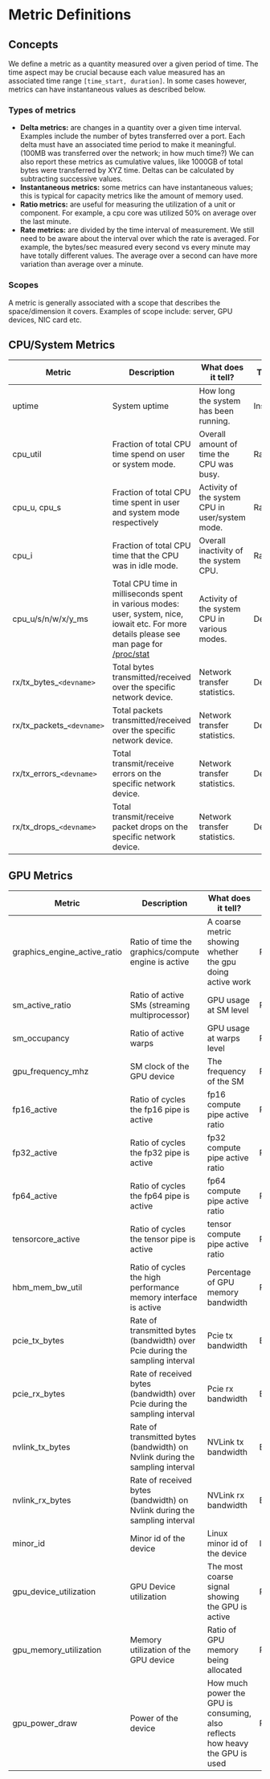 # Metric Definitions

## Concepts
We define a metric as a quantity measured over a given period of time. The time aspect may be crucial because each value measured has an associated time range `[time_start, duration]`. In some cases however, metrics can have instantaneous values as described below.

### Types of metrics
* **Delta metrics:** are changes in a quantity over a given time interval. Examples include the number of bytes transferred over a port. Each delta must have an associated time period to make it meaningful. (100MB was transferred over the network; in how much time?) We can also report these metrics as cumulative values, like 1000GB of total bytes were transferred by XYZ time. Deltas can be calculated by subtracting successive values.
* **Instantaneous metrics:** some metrics can have instantaneous values; this is typical for capacity metrics like the amount of memory used.
* **Ratio metrics:** are useful for measuring the utilization of a unit or component. For example, a cpu core was utilized 50% on average over the last minute.
* **Rate metrics:** are divided by the time interval of measurement. We still need to be aware about the interval over which the rate is averaged. For example, the bytes/sec measured every second vs every minute may have totally different values. The average over a second can have more variation than average over a minute.

### Scopes
A metric is generally associated with a scope that describes the space/dimension it covers. Examples of scope include: server, GPU devices, NIC card etc.

## CPU/System Metrics
| Metric | Description | What does it tell? | Type | Unit | Collection Interval |
| ----------- | ----------- |----------- |----------- |----------- |----------- |
| uptime | System uptime | How long the system has been running. | Instant | s | 60s |
| cpu_util | Fraction of total CPU time spend on user or system mode.| Overall amount of time the CPU was busy. | Ratio | - | 60s |
| cpu_u, cpu_s | Fraction of total CPU time spent in user and system mode respectively| Activity of the system CPU in user/system mode. | Ratio | - | 60s |
| cpu_i| Fraction of total CPU time that the CPU was in idle mode.| Overall inactivity of the system CPU. | Ratio | - | 60s |
| cpu_u/s/n/w/x/y_ms| Total CPU time in milliseconds spent in various modes: user, system, nice, iowait etc. For more details please see man page for [/proc/stat](https://man7.org/linux/man-pages/man5/proc.5.html) | Activity of the system CPU in various modes. | Delta | ms | 60s |
| rx/tx_bytes_`<devname>` | Total bytes transmitted/received over the specific network device.| Network transfer statistics. | Delta | Bytes | 60s |
| rx/tx_packets_`<devname>` | Total packets transmitted/received over the specific network device.| Network transfer statistics. | Delta | Packets | 60s |
| rx/tx_errors_`<devname>` | Total transmit/receive errors on the specific network device.| Network transfer statistics. | Delta | Errors | 60s |
| rx/tx_drops_`<devname>` | Total transmit/receive packet drops on the specific network device.| Network transfer statistics. | Delta | Packets | 60s |

## GPU Metrics
| Metric | Description | What does it tell? | Type | Unit | Collection Interval |
| ----------- | ----------- |----------- |----------- |----------- |----------- |
| graphics_engine_active_ratio | Ratio of time the graphics/compute engine is active | A coarse metric showing whether the gpu doing active work | Ratio | - | 10s |
| sm_active_ratio | Ratio of active SMs (streaming multiprocessor) | GPU usage at SM level | Ratio | - | 10s |
| sm_occupancy | Ratio of active warps | GPU usage at warps level | Ratio | - | 10s |
| gpu_frequency_mhz | SM clock of the GPU device | The frequency of the SM | Frequency | Mega Hertz | 10s |
| fp16_active | Ratio of cycles the fp16 pipe is active | fp16 compute pipe active ratio | Ratio | - | 10s |
| fp32_active | Ratio of cycles the fp32 pipe is active | fp32 compute pipe active ratio | Ratio | - | 10s |
| fp64_active | Ratio of cycles the fp64 pipe is active | fp64 compute pipe active ratio | Ratio | - | 10s |
| tensorcore_active | Ratio of cycles the tensor pipe is active | tensor compute pipe active ratio | Ratio | - | 10s |
| hbm_mem_bw_util | Ratio of cycles the high performance memory interface is active | Percentage of GPU memory bandwidth | Ratio | - | 10s |
| pcie_tx_bytes | Rate of transmitted bytes (bandwidth) over Pcie during the sampling interval | Pcie tx bandwidth | Bandwidth | Bytes/sec | 10s |
| pcie_rx_bytes | Rate of received bytes (bandwidth) over Pcie during the sampling interval | Pcie rx bandwidth | Bandwidth | Bytes/sec | 10s |
| nvlink_tx_bytes | Rate of transmitted bytes (bandwidth) on Nvlink during the sampling interval | NVLink tx bandwidth | Bandwidth | Bytes/sec | 10s |
| nvlink_rx_bytes | Rate of received bytes (bandwidth) on Nvlink during the sampling interval | NVLink rx bandwidth | Bandwidth | Bytes/sec | 10s |
| minor_id | Minor id of the device | Linux minor id of the device | ID | - | 10s |
| gpu_device_utilization | GPU Device utilization | The most coarse signal showing the GPU is active | Ratio | - | 10s |
| gpu_memory_utilization | Memory utilization of the GPU device | Ratio of GPU memory being allocated | Ratio | - | 10s |
| gpu_power_draw | Power of the device | How much power the GPU is consuming, also reflects how heavy the GPU is used | Power | Watt | 10s |
